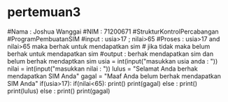 # pertemuan3
#Nama : Joshua Wanggai #NIM : 71200671 #StrukturKontrolPercabangan #ProgramPembuatanSIM  #input : usia>17 ; nilai>65  #Proses : usia>17 and nilai>65 maka berhak untuk mendapatkan sim #          jika tidak maka belum berhak untuk mendapatkan sim  #output : berhak mendapatkan sim dan belum berhak mendaptkan sim   usia = int(input("masukkan usia anda : ")) nilai = int(input("masukkan nilai : ")) lulus = "Selamat Anda berhak mendapatkan SIM Anda" gagal = "Maaf Anda belum berhak mendapatkan SIM Anda"  if(usia>17):     if(nilai&lt;65):         print()         print(gagal)     else :         print()         print(lulus) else :     print()     print(gagal) 
